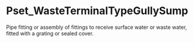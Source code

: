 # Pset_WasteTerminalTypeGullySump

Pipe fitting or assembly of fittings to receive surface water or waste water, fitted with a grating or sealed cover.<!-- end of definition -->

